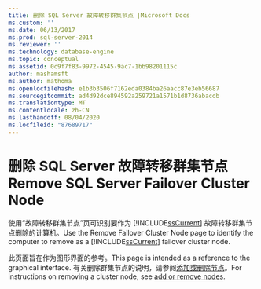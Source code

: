 ```yaml
---
title: 删除 SQL Server 故障转移群集节点 |Microsoft Docs
ms.custom: ''
ms.date: 06/13/2017
ms.prod: sql-server-2014
ms.reviewer: ''
ms.technology: database-engine
ms.topic: conceptual
ms.assetid: 0c9f7f83-9972-4545-9ac7-1bb98201115c
author: mashamsft
ms.author: mathoma
ms.openlocfilehash: e1b3b3506f7162eda0384ba26aacc87e3eb56687
ms.sourcegitcommit: ad4d92dce894592a259721a1571b1d8736abacdb
ms.translationtype: MT
ms.contentlocale: zh-CN
ms.lasthandoff: 08/04/2020
ms.locfileid: "87689717"
---
```

# <a name="remove-sql-server-failover-cluster-node"></a><span data-ttu-id="d8a62-102">删除 SQL Server 故障转移群集节点</span><span class="sxs-lookup"><span data-stu-id="d8a62-102">Remove SQL Server Failover Cluster Node</span></span>
  <span data-ttu-id="d8a62-103">使用“故障转移群集节点”页可识别要作为 [!INCLUDE[ssCurrent](../../includes/sscurrent-md.md)] 故障转移群集节点删除的计算机。</span><span class="sxs-lookup"><span data-stu-id="d8a62-103">Use the Remove Failover Cluster Node page to identify the computer to remove as a [!INCLUDE[ssCurrent](../../includes/sscurrent-md.md)] failover cluster node.</span></span>  
  
  <span data-ttu-id="d8a62-104">此页面旨在作为图形界面的参考。</span><span class="sxs-lookup"><span data-stu-id="d8a62-104">This page is intended as a reference to the graphical interface.</span></span> <span data-ttu-id="d8a62-105">有关删除群集节点的说明，请参阅[添加或删除节点](../failover-clusters/install/add-or-remove-nodes-in-a-sql-server-failover-cluster-setup.md#Remove)。</span><span class="sxs-lookup"><span data-stu-id="d8a62-105">For instructions on removing a cluster node, see [add or remove nodes](../failover-clusters/install/add-or-remove-nodes-in-a-sql-server-failover-cluster-setup.md#Remove).</span></span> 
  
  
